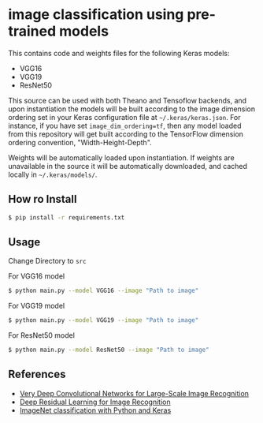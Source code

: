 # image classification using pre-trained models

This contains code and weights files for the following Keras models:

- VGG16
- VGG19
- ResNet50

This source can be used with both Theano and Tensoflow backends, and upon instantiation the models will be built according to the image dimension ordering set in your Keras configuration file at `~/.keras/keras.json`. For instance, if you have set `image_dim_ordering=tf`, then any model loaded from this repository will get built according to the TensorFlow dimension ordering convention, "Width-Height-Depth".

Weights will be automatically loaded upon instantiation. If weights are unavailable in the source it will be automatically downloaded, and cached locally in `~/.keras/models/`.

## How ro Install
```sh
$ pip install -r requirements.txt
```

## Usage
Change Directory to `src`

For VGG16 model
```sh
$ python main.py --model VGG16 --image "Path to image"
```

For VGG19 model
```sh
$ python main.py --model VGG19 --image "Path to image"
```

For ResNet50 model
```sh
$ python main.py --model ResNet50 --image "Path to image"
```


## References

- [Very Deep Convolutional Networks for Large-Scale Image Recognition](https://arxiv.org/abs/1409.1556)
- [Deep Residual Learning for Image Recognition](https://arxiv.org/abs/1512.03385)
- [ImageNet classification with Python and Keras](http://www.pyimagesearch.com/2016/08/10/imagenet-classification-with-python-and-keras/)






